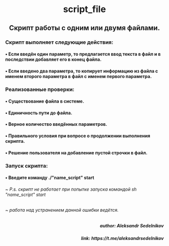   <h1 align="center">script_file</h1>
  <h2 align="center">Скрипт работы с одним или двумя файлами.</h2>
  <h3 align="left">Скрипт выполняет следующие действия:</h3>
  <h4 align="left"> • Если введён один параметр, то предлагается ввод текста в файл и в последствии добавляет его в конец файла.</h4>
  <h4 align="left"> • Если введено два параметра, то копирует информацию из файла с именем второго параметра в файл с именем первого параметра.</h4>
  <h3 aligin="center">Реализованные проверки:</h3>
  <h4 align="left"> • Существование файла в системе.</h4>
  <h4 align="left"> • Единичность пути до файла.</h4>
  <h4 align="left"> • Верное количество введённых параметров.</h4>
  <h4 align="left"> • Правильного условия при вопросе о продолжении выполнения скрипта.</h4>
  <h4 align="left"> • Решение пользователя на добавление пустой строчки в файл.</h4>
  <h3 aligin="center">Запуск скрипта:</h3>
  <h4 align="left"> • Введите команду ./"name_script" start </h4>
  <h6 align="left"> ~ P.s. скрипт не работает при попытке запуска командой sh "name_script" start </h6>
  <h6 align="left"> ~ работа над устранением данной ошибки ведётся.</h6>
  <h5 align="right"> author: Aleksandr Sedelnikov</h5>
  <h5 align="right"> link: https://t.me/aleksandrsedelnikov</h5>
